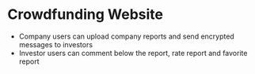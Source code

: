 # Crowdfunding Website

- Company users can upload company reports and send encrypted messages to investors
- Investor users can comment below the report, rate report and favorite report
